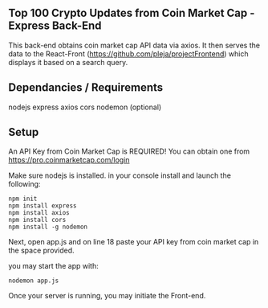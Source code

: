 ## Top 100 Crypto Updates from Coin Market Cap - Express Back-End

This back-end obtains coin market cap API data via axios. It then serves the data to the React-Front (https://github.com/pleja/projectFrontend) which displays it based on a search query.

## Dependancies / Requirements

nodejs
express
axios
cors
nodemon (optional)

## Setup

An API Key from Coin Market Cap is REQUIRED! You can obtain one from https://pro.coinmarketcap.com/login

Make sure nodejs is installed. in your console install and launch the following:

    npm init
    npm install express
    npm install axios
    npm install cors
    npm install -g nodemon 

Next, open app.js and on line 18 paste your API key from coin market cap in the space provided.

you may start the app with:

    nodemon app.js

Once your server is running, you may initiate the Front-end.
